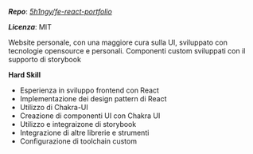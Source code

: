***Repo***: [*5h1ngy/fe-react-portfolio*](https://github.com/5h1ngy/fe-react-portfolio)

***Licenza***: MIT

Website personale, con una maggiore cura sulla UI, sviluppato con tecnologie opensource e personali. Componenti custom sviluppati con il supporto di storybook

**Hard Skill**

- Esperienza in sviluppo frontend con React
- Implementazione dei design pattern di React
- Utilizzo di Chakra-UI
- Creazione di componenti UI con Chakra UI
- Utilizzo e integraizone di storybook
- Integrazione di altre librerie e strumenti
- Configurazione di toolchain custom